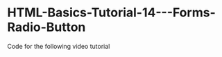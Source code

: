 HTML-Basics-Tutorial-14---Forms-Radio-Button
============================================

Code for the following video tutorial
